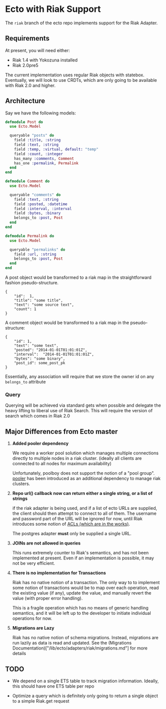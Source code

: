# Ecto with Riak Support

The `riak` branch of the ecto repo implements support for the Riak Adapter.

## Requirements

At present, you will need either:

* Riak 1.4 with Yokozuna installed
* Riak 2.0pre5

The current implementation uses regular Riak objects with statebox. Eventually, we will look to use CRDTs, which are only going to be available with Riak 2.0 and higher.

## Architecture

Say we have the following models:

```elixir
defmodule Post do
  use Ecto.Model

  queryable "posts" do
    field :title, :string
    field :text, :string
    field :temp, :virtual, default: "temp"
    field :count, :integer
    has_many :comments, Comment
    has_one :permalink, Permalink
  end
end

defmodule Comment do
  use Ecto.Model

  queryable "comments" do
    field :text, :string
    field :posted, :datetime
    field :interval, :interval
    field :bytes, :binary
    belongs_to :post, Post
  end
end

defmodule Permalink do
  use Ecto.Model

  queryable "permalinks" do
    field :url, :string
    belongs_to :post, Post
  end
end
```

A post object would be transformed to a riak map in the straightforward fashion pseudo-structure.

```
{
    "id":  1,
    "title": "some title",
    "text": "some source text",
    "count": 1
}
```

A comment object would be transformed to a riak map in the pseudo-structure:

```
{
    "id": 1,
    "text": "some text",
    "posted": "2014-01-01T01:01:01Z",
    "interval":  "2014-01-01T01:01:01Z",
    "bytes": "some binary",
    "post_id": some_post_pk
}
```

Essentially, any association will require that we store the owner id on any `belongs_to` attribute

### Query

Querying will be achieved via standard gets when possible and delegate the heavy lifting to liberal use of Riak Search. This will require the version of search which comes in Riak 2.0

## Major Differences from Ecto master

1. **Added pooler dependency**

    We require a worker pool solution which manages multiple connections directly to multiple nodes in a riak cluster. (ideally all clients are connected to all nodes for maximum availability)

    Unfortunately, poolboy does not support the notion of a "pool group". [pooler](https://github.com/seth/pooler) has been introduced as an additional dependency to manage riak clusters.

2. **Repo url() callback now can return either a single string, or a list of strings**

    if the riak adapter is being used, and if a list of ecto URLs are supplied, the client should then attempt to connect to all of them. The username and password part of the URL will be ignored for now, until Riak introduces some notion of [ACLs (which are in the works)](https://github.com/basho/riak/issues/355). 

    The postgres adapter **must** only be supplied a single URL.

3. **JOINs are not allowed in queries**

    This runs extremely counter to Riak's semantics, and has not been implemented at present. Even if an implementation is possible, it may not be very efficient.

4. **There is no implementation for Transactions**

    Riak has no native notion of a transaction. The only way to to implement some notion of transactions would be to map over each operation, read the existing value (if any), update the value, and manually revert the value (with proper error handling).

    This is a fragile operation which has no means of generic handling semantics, and it will be left up to the developer to initiate individual operations for now.

5. **Migrations are Lazy**

    Riak has no native notion of schema migrations. Instead, migrations are run lazily as data is read and updated.
    See the (Migrations Documentation)["/lib/ecto/adapters/riak/migrations.md"] for more details

## TODO

* We depend on a single ETS table to track migration information. Ideally, this should have one ETS table per repo

* Optimize a query which is definitely only going to return a single object to a simple Riak.get request
